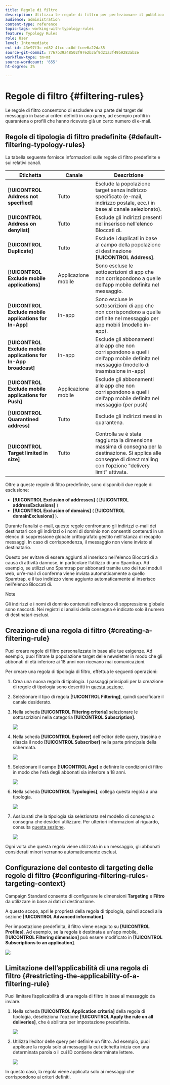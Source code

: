 ```yaml
---
title: Regole di filtro
description: Utilizza le regole di filtro per perfezionare il pubblico dei messaggi.
audience: administration
content-type: reference
topic-tags: working-with-typology-rules
feature: Typology Rules
role: User
level: Intermediate
exl-id: 43e97f3c-ed82-4fcc-ac0d-fcee6a22da35
source-git-commit: 7767b39a48502f97e2b3af9d21a3f49b9283ab2e
workflow-type: tm+mt
source-wordcount: '655'
ht-degree: 3%

---
```


# Regole di filtro {#filtering-rules}

Le regole di filtro consentono di escludere una parte del target del messaggio in base ai criteri definiti in una query, ad esempio profili in quarantena o profili che hanno ricevuto già un certo numero di e-mail.

## Regole di tipologia di filtro predefinite {#default-filtering-typology-rules}

La tabella seguente fornisce informazioni sulle regole di filtro predefinite e sui relativi canali.

| Etichetta | Canale | Descrizione |
| ---------|----------|---------|
| **[!UICONTROL Address not specified]** | Tutto | Esclude la popolazione target senza indirizzo specificato (e-mail, indirizzo postale, ecc.) in base al canale selezionato). |
| **[!UICONTROL Address on denylist]** | Tutto | Esclude gli indirizzi presenti nel inserisco nell&#39;elenco Bloccati di. |
| **[!UICONTROL Duplicate]** | Tutto | Esclude i duplicati in base al campo della popolazione di destinazione **[!UICONTROL Address]**. |
| **[!UICONTROL Exclude mobile applications]** | Applicazione mobile | Sono escluse le sottoscrizioni di app che non corrispondono a quelle dell’app mobile definita nel messaggio. |
| **[!UICONTROL Exclude mobile applications for In-App]** | In-app | Sono escluse le sottoscrizioni di app che non corrispondono a quelle definite nel messaggio per app mobili (modello in-app). |
| **[!UICONTROL Exclude mobile applications for In-App broadcast]** | In-app | Esclude gli abbonamenti alle app che non corrispondono a quelli dell’app mobile definita nel messaggio (modello di trasmissione in-app) |
| **[!UICONTROL Exclude mobile applications for Push]** | Applicazione mobile | Esclude gli abbonamenti alle app che non corrispondono a quelli dell’app mobile definita nel messaggio (per push) |
| **[!UICONTROL Quarantined address]** | Tutto | Esclude gli indirizzi messi in quarantena. |
| **[!UICONTROL Target limited in size]** | Tutto | Controlla se è stata raggiunta la dimensione massima di consegna per la destinazione. Si applica alle consegne di direct mailing con l’opzione &quot;delivery limit&quot; attivata. |

Oltre a queste regole di filtro predefinite, sono disponibili due regole di esclusione:

* **[!UICONTROL Exclusion of addresses]** ( **[!UICONTROL addressExclusions]** )
* **[!UICONTROL Exclusion of domains]** ( **[!UICONTROL domainExclusions]** ).

Durante l’analisi e-mail, queste regole confrontano gli indirizzi e-mail dei destinatari con gli indirizzi o i nomi di dominio non consentiti contenuti in un elenco di soppressione globale crittografato gestito nell’istanza di recapito messaggi. In caso di corrispondenza, il messaggio non viene inviato al destinatario.

Questo per evitare di essere aggiunti al inserisco nell&#39;elenco Bloccati di a causa di attività dannose, in particolare l’utilizzo di uno Spamtrap. Ad esempio, se utilizzi uno Spamtrap per abbonarti tramite uno dei tuoi moduli web, un’e-mail di conferma viene inviata automaticamente a quello Spamtrap, e il tuo indirizzo viene aggiunto automaticamente al inserisco nell&#39;elenco Bloccati di.

>[!NOTE]
>
>Gli indirizzi e i nomi di dominio contenuti nell’elenco di soppressione globale sono nascosti. Nei registri di analisi della consegna è indicato solo il numero di destinatari esclusi.

## Creazione di una regola di filtro {#creating-a-filtering-rule}

Puoi creare regole di filtro personalizzate in base alle tue esigenze. Ad esempio, puoi filtrare la popolazione target delle newsletter in modo che gli abbonati di età inferiore ai 18 anni non ricevano mai comunicazioni.

Per creare una regola di tipologia di filtro, effettua le seguenti operazioni:

1. Crea una nuova regola di tipologia. I passaggi principali per la creazione di regole di tipologia sono descritti in [questa sezione](../../sending/using/managing-typology-rules.md).

1. Selezionare il tipo di regola **[!UICONTROL Filtering]**, quindi specificare il canale desiderato.

1. Nella scheda **[!UICONTROL Filtering criteria]** selezionare le sottoscrizioni nella categoria **[!UICONTROL Subscription]**.

   ![](assets/typology_create-rule-subscription.png)

1. Nella scheda **[!UICONTROL Explorer]** dell&#39;editor delle query, trascina e rilascia il nodo **[!UICONTROL Subscriber]** nella parte principale della schermata.

   ![](assets/typology_create-rule-subscriber.png)

1. Selezionare il campo **[!UICONTROL Age]** e definire le condizioni di filtro in modo che l&#39;età degli abbonati sia inferiore a 18 anni.

   ![](assets/typology_create-rule-age.png)

1. Nella scheda **[!UICONTROL Typologies]**, collega questa regola a una tipologia.

   ![](assets/typology_create-rule-typology.png)

1. Assicurati che la tipologia sia selezionata nel modello di consegna o consegna che desideri utilizzare. Per ulteriori informazioni al riguardo, consulta [questa sezione](../../sending/using/managing-typologies.md#applying-typologies-to-messages).

   ![](assets/typology_template.png)

Ogni volta che questa regola viene utilizzata in un messaggio, gli abbonati considerati minori verranno automaticamente esclusi.

## Configurazione del contesto di targeting delle regole di filtro {#configuring-filtering-rules-targeting-context}

Campaign Standard consente di configurare le dimensioni **Targeting** e **Filtro** da utilizzare in base ai dati di destinazione.

A questo scopo, apri le proprietà della regola di tipologia, quindi accedi alla sezione **[!UICONTROL Advanced information]**.

Per impostazione predefinita, il filtro viene eseguito su **[!UICONTROL Profiles]**. Ad esempio, se la regola è destinata a un&#39;app mobile, **[!UICONTROL Filtering dimension]** può essere modificato in **[!UICONTROL Subscriptions to an application]**.

![](assets/typology_rule-order_2.png)

## Limitazione dell’applicabilità di una regola di filtro {#restricting-the-applicability-of-a-filtering-rule}

Puoi limitare l’applicabilità di una regola di filtro in base al messaggio da inviare.

1. Nella scheda **[!UICONTROL Application criteria]** della regola di tipologia, deseleziona l&#39;opzione **[!UICONTROL Apply the rule on all deliveries]**, che è abilitata per impostazione predefinita.

   ![](assets/typology_limit.png)

1. Utilizza l’editor delle query per definire un filtro. Ad esempio, puoi applicare la regola solo ai messaggi la cui etichetta inizia con una determinata parola o il cui ID contiene determinate lettere.

   ![](assets/typology_limit-rule.png)

In questo caso, la regola viene applicata solo ai messaggi che corrispondono ai criteri definiti.
